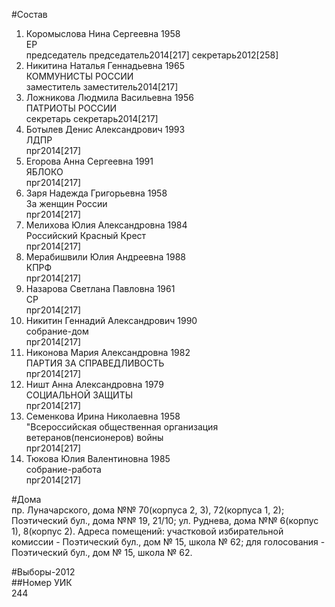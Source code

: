 #Состав  
1. Коромыслова Нина Сергеевна 1958  
    ЕР  
    председатель председатель2014[217] секретарь2012[258]  
2. Никитина Наталья Геннадьевна 1965  
    КОММУНИСТЫ РОССИИ  
    заместитель заместитель2014[217]  
3. Ложникова Людмила Васильевна 1956  
    ПАТРИОТЫ РОССИИ  
    секретарь секретарь2014[217]  
4. Ботылев Денис Александрович 1993  
    ЛДПР  
    прг2014[217]  
5. Егорова Анна Сергеевна 1991  
    ЯБЛОКО  
    прг2014[217]  
6. Заря Надежда Григорьевна 1958  
    За женщин России  
    прг2014[217]  
7. Мелихова Юлия Александровна 1984  
    Российский Красный Крест  
    прг2014[217]  
8. Мерабишвили Юлия Андреевна 1988  
    КПРФ  
    прг2014[217]  
9. Назарова Светлана Павловна 1961  
    СР  
    прг2014[217]  
10. Никитин Геннадий Александрович 1990  
    собрание-дом  
    прг2014[217]  
11. Никонова Мария Александровна 1982  
    ПАРТИЯ ЗА СПРАВЕДЛИВОСТЬ  
    прг2014[217]  
12. Ништ Анна Александровна 1979  
    СОЦИАЛЬНОЙ ЗАЩИТЫ  
    прг2014[217]  
13. Семенкова Ирина Николаевна 1958  
    "Всероссийская общественная организация ветеранов(пенсионеров) войны  
    прг2014[217]  
14. Тюкова Юлия Валентиновна 1985  
    собрание-работа  
    прг2014[217]  
  
#Дома  
пр. Луначарского, дома №№ 70(корпуса 2, 3), 72(корпуса 1, 2); Поэтический бул., дома №№ 19, 21/10; ул. Руднева, дома №№ 6(корпус 1), 8(корпус 2). Адреса помещений: участковой избирательной комиссии - Поэтический бул., дом № 15, школа № 62; для голосования - Поэтический бул., дом № 15, школа № 62.  
  
#Выборы-2012  
##Номер УИК  
244  

